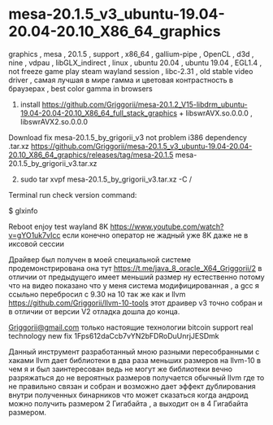 # mesa-20.1.5_v3_ubuntu-19.04-20.04-20.10_X86_64_graphics
graphics , mesa , 20.1.5 , support , x86_64 , gallium-pipe , OpenCL , d3d , nine , vdpau , libGLX_indirect , linux , ubuntu 20.04 , ubuntu 19.04 , EGL1.4 , not freeze game play steam wayland session , libc-2.31 , old stable video driver , самая лучшая в мире гамма и цветовая контрастность в браузерах , best color gamma in browsers

1) install https://github.com/Griggorii/mesa-20.1.2_V15-libdrm_ubuntu-19.04-20.04-20.10_X86_64_full_stack_graphics + libswrAVX.so.0.0.0 , libswrAVX2.so.0.0.0

Download fix mesa-20.1.5_by_grigorii_v3 not problem i386 dependency .tar.xz https://github.com/Griggorii/mesa-20.1.5_v3_ubuntu-19.04-20.04-20.10_X86_64_graphics/releases/tag/mesa-20.1.5 mesa-20.1.5_by_grigorii_v3.tar.xz

2) sudo tar xvpf mesa-20.1.5_by_grigorii_v3.tar.xz -C /

Terminal run check version command:

$ glxinfo

Reboot enjoy test wayland 8K https://www.youtube.com/watch?v=gYO1uk7vIcc если конечно оператор не жадный уже 8K даже не в иксовой сессии

Драйвер был получен в моей специальной системе продемонстрирована она тут https://t.me/java_8_oracle_X64_Griggorii/2 в отличии от предыдущего имеет меньший размер ну естественно потому что на видео показано что у меня система модифицированная , а gcc я ссыльно перебросил с 9.30 на 10 так же как и llvm https://github.com/Griggorii/llvm-10-tools этот драивер  v3 точно собран и в отличии от версии V2 отладка дошла до конца.

Griggorii@gmail.com только настоящие технологии bitcoin support real technology new fix 1Fps612daCcb7vYN2bFDRoDuUnrjJESDmk

Данный инструмент разработанный мною разными пересобранными с хаками llvm дает библиотеки в два раза меньших размеров на llvm-10 в чем я и был заинтересован ведь не могут же библиотеки вечно разряжаться до не вероятных размеров получается обычный llvm где то не правильно связан и собран и возможно дает эффект дублирования внутри полученных бинарников что может сказаться когда андроид можно получить размером 2 Гигабайта , а выходит он в 4 Гигабайта размером.




